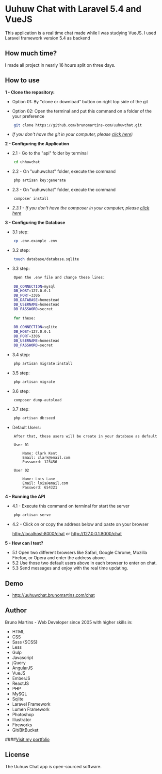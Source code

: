# Uuhuw Chat with Laravel 5.4 and VueJS

This application is a real time chat made while I was studying VueJS. I used Laravel framework version 5.4 as backend

## How much time?

I made all project in nearly 16 hours split on three days.

## How to use

**1 - Clone the repository:**

- Option 01: By "clone or download" button on right top side of the git
 
- Option 02: Open the terminal and put this command on a folder of the your preference 
```bash
    git clone https://github.com/brunomartins-com/uuhuwchat.git
```
- _If you don't have the git in your computer, please <a href="https://git-scm.com/book/en/v2/Getting-Started-Installing-Git" target="_blank">click here</a>)_

**2 - Configuring the Application**
 
- 2.1 - Go to the "api" folder by terminal
```bash
    cd uhhuwchat
```
- 2.2 - On "uuhuwchat" folder, execute the command
```bash
    php artisan key:generate
```
- 2.3 - On "uuhuwchat" folder, execute the command
```bash
    composer install
```
- _2.3.1 - If you don't have the composer in your computer, please <a href="https://getcomposer.org" target="_blank">click here</a>_

**3 - Configuring the Database**

- 3.1 step:
```bash
    cp .env.example .env
```
- 3.2 step:
```bash
    touch database/database.sqlite
```
- 3.3 step:
```bash
    Open the .env file and change these lines:
    
    DB_CONNECTION=mysql
    DB_HOST=127.0.0.1
    DB_PORT=3306
    DB_DATABASE=homestead
    DB_USERNAME=homestead
    DB_PASSWORD=secret
    
    for these:
    
    DB_CONNECTION=sqlite
    DB_HOST=127.0.0.1
    DB_PORT=3306
    DB_USERNAME=homestead
    DB_PASSWORD=secret
```
- 3.4 step:
```bash
    php artisan migrate:install
```
- 3.5 step:
```bash
    php artisan migrate
```
- 3.6 step:
```bash
    composer dump-autoload
```
- 3.7 step:
```bash
    php artisan db:seed
```
- Default Users:
```
    After that, these users will be create in your database as default
    
    User 01
    
        Name: Clark Kent
        Email: clark@email.com
        Password: 123456
    
    User 02
    
        Name: Lois Lane
        Email: lois@email.com
        Password: 654321
```
**4 - Running the API**

- 4.1 - Execute this command on terminal for start the server
```bash
    php artisan serve
```

- 4.2 - Click on or copy the address below and paste on your browser

    <a href="http://localhost:8000/chat" target="_blank">http://localhost:8000/chat</a>
    or
    <a href="http://127.0.0.1:8000/chat" target="_blank">http://127.0.0.1:8000/chat</a>
    
**5 - How can I test?**
- 5.1 Open two different browsers like Safari, Google Chrome, Mozilla Firefox, or Opera and enter the address above.
- 5.2 Use those two default users above in each browser to enter on chat.
- 5.3 Send messages and enjoy with the real time updating.

## Demo
- <a href="http://uuhuwchat.brunomartins.com/chat" target="_blank">http://uuhuwchat.brunomartins.com/chat</a>


## Author

Bruno Martins - Web Developer since 2005 with higher skills in:
- HTML
- CSS
- Sass (SCSS)
- Less
- Gulp
- Javascript
- jQuery
- AngularJS
- VueJS
- EmberJS
- ReactJS
- PHP
- MySQL
- Sqlite
- Laravel Framework
- Lumen Framework
- Photoshop
- Illustrator
- Fireworks
- Git/BitBucket

####<a href="http://www.brunomartins.com" target="_blank">Visit my portfolio</a>


## License

The Uuhuw Chat app is open-sourced software.